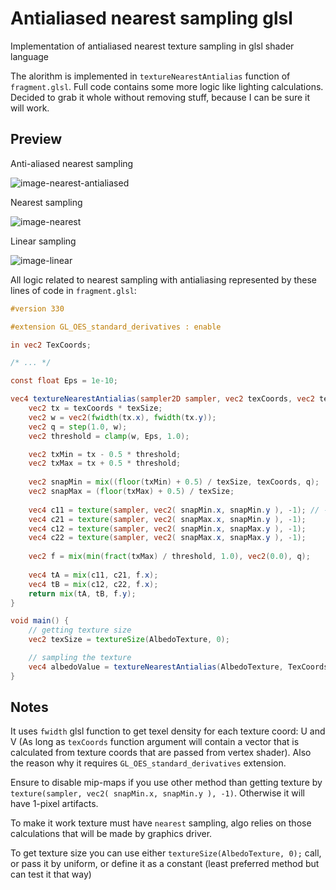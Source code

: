 # Antialiased nearest sampling glsl

Implementation of antialiased nearest texture sampling in glsl shader language

The alorithm is implemented in `textureNearestAntialias` function of `fragment.glsl`. Full code contains some more logic like lighting calculations. Decided to grab it whole without removing stuff, because I can be sure it will work.

## Preview

Anti-aliased nearest sampling

![image-nearest-antialiased](https://github.com/NesCafe62/antialiased-nearest-sampling-glsl/assets/1944556/0f5f91a8-2bc9-4be3-bb54-e7666ab21893)

Nearest sampling

![image-nearest](https://github.com/NesCafe62/antialiased-nearest-sampling-glsl/assets/1944556/5c6583c8-196e-4683-bddd-a44a9810ebc0)

Linear sampling

![image-linear](https://github.com/NesCafe62/antialiased-nearest-sampling-glsl/assets/1944556/9e2d6663-37b7-42fd-94e4-986127d125e6)


 All logic related to nearest sampling with antialiasing represented by these lines of code in `fragment.glsl`:
```glsl
#version 330

#extension GL_OES_standard_derivatives : enable

in vec2 TexCoords;

/* ... */

const float Eps = 1e-10;

vec4 textureNearestAntialias(sampler2D sampler, vec2 texCoords, vec2 texSize) {
	vec2 tx = texCoords * texSize;
	vec2 w = vec2(fwidth(tx.x), fwidth(tx.y));
	vec2 q = step(1.0, w);
	vec2 threshold = clamp(w, Eps, 1.0);

	vec2 txMin = tx - 0.5 * threshold;
	vec2 txMax = tx + 0.5 * threshold;
	
	vec2 snapMin = mix((floor(txMin) + 0.5) / texSize, texCoords, q);
	vec2 snapMax = (floor(txMax) + 0.5) / texSize;
	
	vec4 c11 = texture(sampler, vec2( snapMin.x, snapMin.y ), -1); // -1 means don't use mip-maps (seems like)
	vec4 c21 = texture(sampler, vec2( snapMax.x, snapMin.y ), -1);
	vec4 c12 = texture(sampler, vec2( snapMin.x, snapMax.y ), -1);
	vec4 c22 = texture(sampler, vec2( snapMax.x, snapMax.y ), -1);
	
	vec2 f = mix(min(fract(txMax) / threshold, 1.0), vec2(0.0), q);
	
	vec4 tA = mix(c11, c21, f.x);
	vec4 tB = mix(c12, c22, f.x);
	return mix(tA, tB, f.y);
}

void main() {
	// getting texture size
	vec2 texSize = textureSize(AlbedoTexture, 0);

	// sampling the texture
	vec4 albedoValue = textureNearestAntialias(AlbedoTexture, TexCoords, texSize);
}
```

## Notes
It uses `fwidth` glsl function to get texel density for each texture coord: U and V (As long as `texCoords` function argument will contain a vector that is calculated from texture coords that are passed from vertex shader). Also the reason why it requires `GL_OES_standard_derivatives` extension.

Ensure to disable mip-maps if you use other method than getting texture by `texture(sampler, vec2( snapMin.x, snapMin.y ), -1)`. Otherwise it will have 1-pixel artifacts.

To make it work texture must have `nearest` sampling, algo relies on those calculations that will be made by graphics driver.

To get texture size you can use either `textureSize(AlbedoTexture, 0);` call, or pass it by uniform, or define it as a constant (least preferred method but can test it that way)
